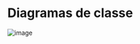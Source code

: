 # Diagramas de classe


![image](https://user-images.githubusercontent.com/104327677/225485930-f7093d89-5c8e-46cf-9e96-b0639e16d764.png)
